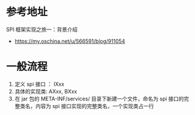 # 参考地址
SPI 框架实现之旅一：背景介绍
- https://my.oschina.net/u/566591/blog/911054

# 一般流程
1. 定义 spi 接口 ： IXxx
2. 具体的实现类: AXxx, BXxx
3. 在 jar 包的 META-INF/services/ 目录下新建一个文件，命名为 spi 接口的完整类名，内容为 spi 接口实现的完整类名，一个实现类占一行